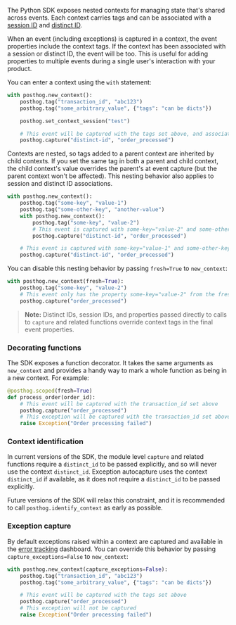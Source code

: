 The Python SDK exposes nested contexts for managing state that's shared across events. Each context carries tags and can be associated with a [session ID](/docs/data/sessions) and [distinct ID](/docs/getting-started/identify-users). 

When an event (including exceptions) is captured in a context, the event properties include the context tags. If the context has been associated with a session or distinct ID, the event will be too. This is useful for adding properties to multiple events during a single user's interaction with your product.

You can enter a context using the `with` statement:

```python
with posthog.new_context():
    posthog.tag("transaction_id", "abc123")
    posthog.tag("some_arbitrary_value", {"tags": "can be dicts"})

    posthog.set_context_session("test")

    # This event will be captured with the tags set above, and associated session "test"
    posthog.capture("distinct-id", "order_processed")
```

Contexts are nested, so tags added to a parent context are inherited by child contexts. If you set the same tag in both a parent and child context, the child context's value overrides the parent's at event capture (but the parent context won't be affected). This nesting behavior also applies to session and distinct ID associations.

```python
with posthog.new_context():
    posthog.tag("some-key", "value-1")
    posthog.tag("some-other-key", "another-value")
    with posthog.new_context():
        posthog.tag("some-key", "value-2")
        # This event is captured with some-key="value-2" and some-other-key="another-value"
        posthog.capture("distinct-id", "order_processed")

    # This event is captured with some-key="value-1" and some-other-key="another-value"
    posthog.capture("distinct-id", "order_processed")

```

You can disable this nesting behavior by passing `fresh=True` to `new_context`:

```python
with posthog.new_context(fresh=True):
    posthog.tag("some-key", "value-2")
    # This event only has the property some-key="value-2" from the fresh context
    posthog.capture("order_processed")

```

> **Note:** Distinct IDs, session IDs, and properties passed directly to calls to `capture` and related functions override context tags in the final event properties.

### Decorating functions

The SDK exposes a function decorator. It takes the same arguments as `new_context` and provides a handy way to mark a whole function as being in a new context. For example:

```python
@posthog.scoped(fresh=True)
def process_order(order_id):
    # This event will be captured with the transaction_id set above
    posthog.capture("order_processed")
    # This exception will be captured with the transaction_id set above
    raise Exception("Order processing failed")
```

### Context identification

In current versions of the SDK, the module level `capture` and related functions require a `distinct_id` to be passed explicitly, and so will never use the context `distinct_id`. Exception autocapture uses the context `distinct_id` if available, as it does not require a `distinct_id` to be passed explicitly. 

Future versions of the SDK will relax this constraint, and it is recommended to call `posthog.identify_context` as early as possible.

### Exception capture

By default exceptions raised within a context are captured and available in the [error tracking](/docs/error-tracking) dashboard. You can override this behavior by passing `capture_exceptions=False` to `new_context`:

```python
with posthog.new_context(capture_exceptions=False):
    posthog.tag("transaction_id", "abc123")
    posthog.tag("some_arbitrary_value", {"tags": "can be dicts"})

    # This event will be captured with the tags set above
    posthog.capture("order_processed")
    # This exception will not be captured
    raise Exception("Order processing failed")
```

